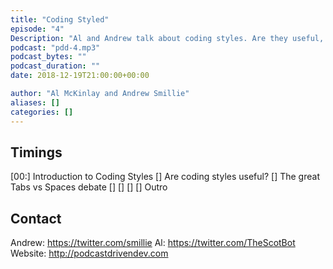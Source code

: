 ```yaml
---
title: "Coding Styled"
episode: "4"
Description: "Al and Andrew talk about coding styles. Are they useful, do they enforce them, what tools do they use, and what coding styles do they use?"
podcast: "pdd-4.mp3"
podcast_bytes: ""
podcast_duration: ""
date: 2018-12-19T21:00:00+00:00

author: "Al McKinlay and Andrew Smillie"
aliases: []
categories: []
---
```


## Timings

[00:] Introduction to Coding Styles
[] Are coding styles useful?
[] The great Tabs vs Spaces debate
[] 
[] 
[] 
[] Outro

## Contact

Andrew: https://twitter.com/smillie
Al: https://twitter.com/TheScotBot
Website: http://podcastdrivendev.com
